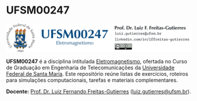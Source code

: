 # UFSM00247

![](UFSM-CT-CET-UFSM00247.png "UFSM00247")

**UFSM00247** é a disciplina intitulada [Eletromagnetismo](https://www.ufsm.br/ementario/disciplinas/UFSM00247), ofertada no Curso de Graduação em Engenharia de Telecomunicações da [Universidade Federal de Santa Maria](https://www.ufsm.br/). Este repositório reúne listas de exercícios, roteiros para simulações computacionais, tarefas e materiais complementares.

**Docente:** [Prof. Dr. Luiz Fernando Freitas-Gutierres](https://www.linkedin.com/in/lffreitas-gutierres/) ([luiz.gutierres@ufsm.br](mailto:luiz.gutierres@ufsm.br)). 